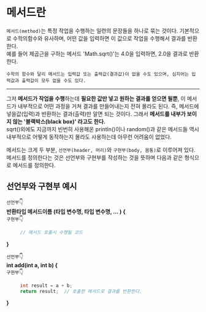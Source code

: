 # 메서드란

`메서드(method)`는 특정 작업을 수행하는 일련의 문장들을 하나로 묶는 것이다. 기본적으로 수학의함수와 유사하며, 어떤 값을 입력하면 이 값으로 작업을 수행해서 결과를 반환한다. <br>
예를 들어 제곱근을 구하는 메서드 'Math.sqrt()'는 4.0을 입력하면, 2.0을 결과로 반환한다.
```
수학의 함수와 달리 메서드는 입력값 또는 출력값(결과값)이 없을 수도 있으며, 심지어는 입력값과 출력값이 모두 없을 수도 있다.
```

---

그저 **메서드가 작업을 수행**하는데 **필요한 값만 넣고 원하는 결과를 얻으면 될뿐**, 이 메서드가 
내부적으로 어떤 과정을 거쳐 결과를 만들어내는지 전혀 몰라도 된다. 즉, 메서드에 넣을값(입력)과 반환하는 결과(출력)만 알면 되는 것이다. 그래서 **메서드를 내부가 보이지 않는 '블랙박스(black box)' 라고도 한다.** <br>
sqrt()외에도 지금까지 빈번히 사용해온 println()이나 random()과 같은 메서드들 역시 내부적으로 어떻게 동작하는지 몰라도 사용하는데 아무런 어려움이 없었다.

메서드는 크게 두 부분, `선언부(header, 머리)`와 `구현부(body, 몸통)`로 이루어져 있다. <br>
메서드를 정의한다는 것은 선언부와 구현부를 작성하는 것을 뜻하며 다음과 같은 형식으로 메서드를 정의한다.

## 선언부와 구현부 예시

`선언부`:point_down:
<br>
**반환타입 메서드이름 (타입 변수명, 타입 변수명, ... )  {** 
<br>
`구현부`:point_down:
```java
     // 메서드 호출시 수행될 코드
```
**}**

`선언부`:point_down:
<br>
**int add(int a, int b) {** 
<br>
`구현부`:point_down:
```java
     int result = a + b;
     return result;  // 호출한 메서드로 결과를 반환한다.
```
**}**


